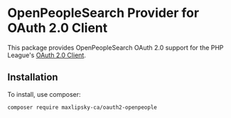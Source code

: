 # OpenPeopleSearch Provider for OAuth 2.0 Client

This package provides OpenPeopleSearch OAuth 2.0 support for the PHP League's [OAuth 2.0 Client](https://github.com/thephpleague/oauth2-client).

## Installation

To install, use composer:

```
composer require maxlipsky-ca/oauth2-openpeople
```

